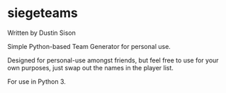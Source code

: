 # siegeteams
Written by Dustin Sison

Simple Python-based Team Generator for personal use.

Designed for personal-use amongst friends, but feel free to use for your own purposes, just swap out the names in the player list.

For use in Python 3.
